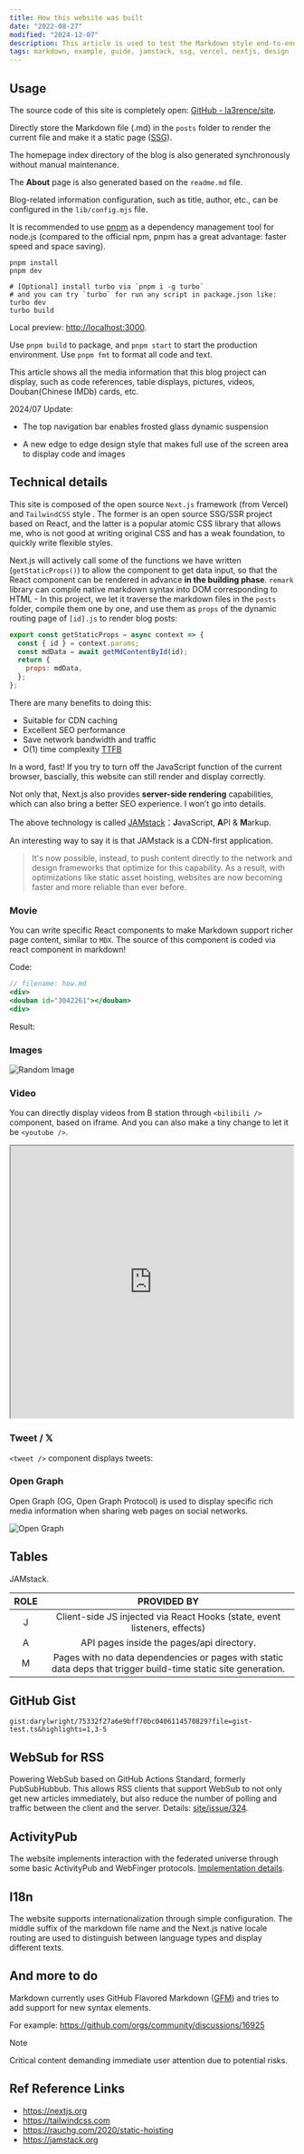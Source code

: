 ```yaml
---
title: How this website was built
date: "2022-08-27"
modified: "2024-12-07"
description: This article is used to test the Markdown style end-to-end
tags: markdown, example, guide, jamstack, ssg, vercel, nextjs, design
---
```


## Usage

The source code of this site is completely open: [GitHub - la3rence/site](https://github.com/la3rence/site).

<div>
<github user="la3rence" repo="site"></github>
</div>

Directly store the Markdown file (.md) in the `posts` folder to render the current file and make it a static page ([SSG](/blog/ssg-ssr)).

The homepage index directory of the blog is also generated synchronously without manual maintenance.

The **About** page is also generated based on the `readme.md` file.

Blog-related information configuration, such as title, author, etc., can be configured in the `lib/config.mjs` file.

It is recommended to use [pnpm](https://pnpm.io/) as a dependency management tool for node.js (compared to the official npm, pnpm has a great advantage: faster speed and space saving).

```shell
pnpm install
pnpm dev

# [Optional] install turbo via `pnpm i -g turbo`
# and you can try `turbo` for run any script in package.json like:
turbo dev
turbo build
```

Local preview: <http://localhost:3000>.

Use `pnpm build` to package, and `pnpm start` to start the production environment.
Use `pnpm fmt` to format all code and text.

This article shows all the media information that this blog project can display, such as code references, table displays, pictures, videos, Douban(Chinese IMDb) cards, etc.

2024/07 Update:

- The top navigation bar enables frosted glass dynamic suspension

- A new edge to edge design style that makes full use of the screen area to display code and images

## Technical details

This site is composed of the open source `Next.js` framework (from Vercel) and `TailwindCSS` style . The former is an open source SSG/SSR project based on React, and the latter is a popular atomic CSS library that allows me, who is not good at writing original CSS and has a weak foundation, to quickly write flexible styles.

Next.js will actively call some of the functions we have written (`getStaticProps()`) to allow the component to get data input, so that the React component can be rendered in advance **in the building phase**. `remark` library can compile native markdown syntax into DOM corresponding to HTML - In this project, we let it traverse the markdown files in the `posts` folder, compile them one by one, and use them as `props` of the dynamic routing page of `[id].js` to render blog posts:

```js caption="SSG in '[id].js': fetch data in build time" {3} showLineNumbers{38}
export const getStaticProps = async context => {
  const { id } = context.params;
  const mdData = await getMdContentById(id);
  return {
    props: mdData,
  };
};
```

There are many benefits to doing this:

- Suitable for CDN caching
- Excellent SEO performance
- Save network bandwidth and traffic
- O(1) time complexity [TTFB](https://en.wikipedia.org/wiki/Time_to_first_byte)

In a word, fast! If you try to turn off the JavaScript function of the current browser, bascially, this website can still render and display correctly.

Not only that, Next.js also provides **server-side rendering** capabilities, which can also bring a better SEO experience. I won’t go into details.

The above technology is called [JAMstack](#tables)：**J**avaScript, **A**PI & **M**arkup.

An interesting way to say it is that JAMstack is a CDN-first application.

> It's now possible, instead, to push content directly to the network and design frameworks that optimize for this capability. As a result, with optimizations like static asset hoisting, websites are now becoming faster and more reliable than ever before.

### Movie

You can write specific React components to make Markdown support richer page content, similar to `MDX`.
The source of this component is coded via react component in markdown!

Code:

```jsx
// filename: how.md
<div>
<douban id="3042261"></douban>
<div>
```

Result:

<div>
<douban id="3042261"></douban>
<div>

### Images

![Random Image](https://proxy.lawrenceli.me/picsum.photos/400/600?grayscale)

### Video

You can directly display videos from B station through `<bilibili />` component, based on iframe. And you can also make a tiny change to let it be `<youtube />`.

<div style="display: flex; justify-content: center;">
  <iframe width="900" height="480" src="https://www.youtube.com/embed/rR4n-0KYeKQ?si=gLjwn8rHDxYc4cUF"></iframe>
</div>

### Tweet / 𝕏

`<tweet />` component displays tweets:

<div>
<tweet id="20" />
</div>

### Open Graph

Open Graph (OG, Open Graph Protocol) is used to display specific rich media information when sharing web pages on social networks.

![Open Graph](https://lawrenceli.me/api/og?meta=This%20is%20Open%20Graph)

## Tables

JAMstack.

| ROLE |                                                  PROVIDED BY                                                   |
| :--: | :------------------------------------------------------------------------------------------------------------: |
|  J   |                   Client-side JS injected via React Hooks (state, event listeners, effects)                    |
|  A   |                                   API pages inside the pages/api directory.                                    |
|  M   | Pages with no data dependencies or pages with static data deps that trigger build-time static site generation. |

## GitHub Gist

`gist:darylwright/75332f27a6e9bff70bc0406114570829?file=gist-test.ts&highlights=1,3-5`

## WebSub for RSS

Powering WebSub based on GitHub Actions Standard, formerly PubSubHubbub. This allows RSS clients that support WebSub to not only get new articles immediately, but also reduce the number of polling and traffic between the client and the server. Details: [site/issue/324](https://github.com/la3rence/site/issues/324).

## ActivityPub

The website implements interaction with the federated universe through some basic ActivityPub and WebFinger protocols. [Implementation details](https://lawrenceli.me/blog/activitypub).

## I18n

The website supports internationalization through simple configuration. The middle suffix of the markdown file name and the Next.js native locale routing are used to distinguish between language types and display different texts.

## And more to do

Markdown currently uses GitHub Flavored Markdown ([GFM](https://github.github.com/gfm/)) and tries to add support for new syntax elements.

For example: <https://github.com/orgs/community/discussions/16925>

> [!NOTE]
> Critical content demanding immediate user attention due to potential risks.

## Ref Reference Links

- <https://nextjs.org>
- <https://tailwindcss.com>
- <https://rauchg.com/2020/static-hoisting>
- <https://jamstack.org>

